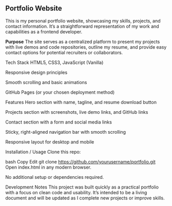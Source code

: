 **Portfolio Website**
--
This is my personal portfolio website, showcasing my skills, projects, and contact information. It’s a straightforward representation of my work and capabilities as a frontend developer.


**Purpose**
The site serves as a centralized platform to present my projects with live demos and code repositories, outline my resume, and provide easy contact options for potential recruiters or collaborators.

Tech Stack
HTML5, CSS3, JavaScript (Vanilla)

Responsive design principles

Smooth scrolling and basic animations

GitHub Pages (or your chosen deployment method)

Features
Hero section with name, tagline, and resume download button

Projects section with screenshots, live demo links, and GitHub links

Contact section with a form and social media links

Sticky, right-aligned navigation bar with smooth scrolling

Responsive layout for desktop and mobile

Installation / Usage
Clone this repo:

bash
Copy
Edit
git clone https://github.com/yourusername/portfolio.git
Open index.html in any modern browser.

No additional setup or dependencies required.

Development Notes
This project was built quickly as a practical portfolio with a focus on clean code and usability. It’s intended to be a living document and will be updated as I complete new projects or improve skills.
